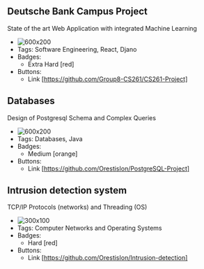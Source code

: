 ## Deutsche Bank Campus Project
State of the art Web Application with integrated Machine Learning 
- ![600x200](/images/dbp.png)
- Tags: Software Engineering, React, Djano
- Badges:
  - Extra Hard [red]
- Buttons:
  - Link [https://github.com/Group8-CS261/CS261-Project]
  
## Databases
Design of Postgresql Schema and Complex Queries 
- ![600x200](/images/sql.webp)
- Tags: Databases, Java
- Badges:
  - Medium [orange]
- Buttons:
  - Link [https://github.com/OrestisIon/PostgreSQL-Project]

## Intrusion detection system
TCP/IP Protocols (networks) and Threading (OS)
- ![300x100](/images/net2.png)
- Tags: Computer Networks and Operating Systems
- Badges:
  - Hard [red]
- Buttons:
  - Link [https://github.com/OrestisIon/Intrusion-detection]

